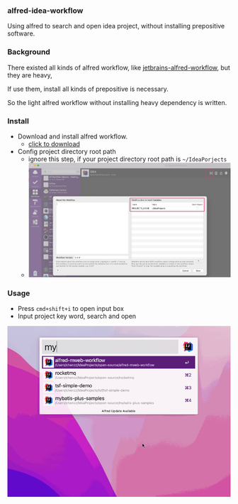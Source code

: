 

### alfred-idea-workflow
Using alfred to search and open idea project, without installing prepositive software.

### Background

There existed all kinds of alfred workflow, like [jetbrains-alfred-workflow](https://github.com/bchatard/jetbrains-alfred-workflow), but they are heavy, 

If use them, install all kinds of prepositive is necessary.

So the light alfred workflow without installing heavy dependency is written.

### Install

* Download and install alfred workflow.
    * [click to download](https://raw.githubusercontent.com/chenzz/alfred-idea-workflow/master/IDEA.alfredworkflow)
* Config project directory root path
    * ignore this step, if your project directory root path is `~/IdeaPorjects`
    * ![](assets/16438615635685.jpg)

### Usage 

* Press `cmd+shift+i` to open input box
* Input project key word, search and open


![demo](assets/demo.gif)
